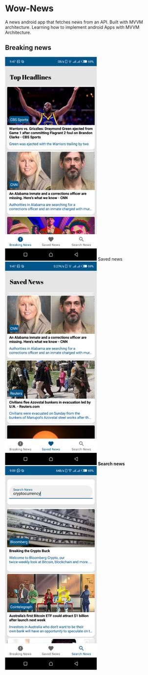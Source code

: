 # Wow-News
A news android app that fetches news from an API. Built with MVVM architecture.
Learning how to implement android Apps with MVVM Architecture.

## Breaking news
<img src="https://github.com/agesa3/Wow-News/blob/main/one.png" alt="Top Headlines" width="300" />
 Saved news
<img src="https://github.com/agesa3/Wow-News/blob/main/two.png" alt="Saved News" width="300" />
<b>Search news</b>
<img src="https://github.com/agesa3/Wow-News/blob/main/three.png" alt="Search News" width="300" />

                                                                                              
                                                                                              
                                                                                              
                                                                                              
                                                                                              

